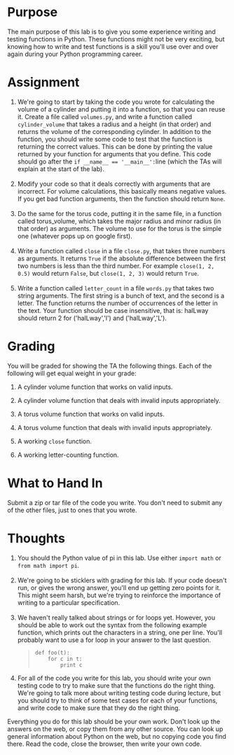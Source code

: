 <h1>Purpose</h1>
<p><span>The main purpose of this lab is to give you some experience writing and testing functions in Python.  These functions might not be very exciting, but knowing how to write and test functions is a skill you'll use over and over again during your Python programming career.</span></p>
<h1> </h1>
<h1>Assignment</h1>
<ol>
<li>We're going to start by taking the code you wrote for calculating the volume of a cylinder and putting it into a function, so that you can reuse it.  Create a file called<span> </span><code>volumes.py</code>, and write a function called<span> </span><code>cylinder_volume</code><span> </span>that takes a radius and a height (in that order) and returns the volume of the corresponding cylinder.  In addition to the function, you should write some code to test that the function is returning the correct values. This can be done by printing the value returned by your function for arguments that you define. This code should go after the<span> </span><code>if __name__ == '__main__':</code>line (which the TAs will explain at the start of the lab).<br><br>
</li>
<li>Modify your code so that it deals correctly with arguments that are incorrect.  For volume calculations, this basically means negative values.  If you get bad function arguments, then the function should return<span> </span><code>None</code>. <br><br>
</li>
<li>Do the same for the torus code, putting it in the same file, in a function called torus_volume, which takes the major radius and minor radius (in that order) as arguments. The volume to use for the torus is the simple one (whatever pops up on google first).<span> </span><br><br>
</li>
<li>Write a function called<span> </span><code>close</code><span> </span>in a file<span> </span><code>close.py</code>, that takes three numbers as arguments.  It returns<span> </span><code>True</code><span> </span>if the absolute difference between the first two numbers is less than the third number.  For example<span> </span><code>close(1, 2, 0.5)</code><span> </span>would return<span> </span><code>False</code>, but<span> </span><code>close(1, 2, 3)</code><span> </span>would return<span> </span><code>True</code>.<br><br>
</li>
<li>Write a function called<span> </span><code>letter_count</code><span> </span>in a file<span> </span><code>words.py</code><span> </span>that takes two string arguments.  The first string is a bunch of text, and the second is a letter.  The function returns the number of occurrences of the letter in the text. Your function should be case insensitive, that is: halLway should return 2 for ('halLway','l') and ('halLway','L').</li>
</ol>
<h1><span>Grading</span></h1>
<p><span>You will be graded for showing the TA the following things.  Each of the following will get equal weight in your grade:</span></p>
<ol>
<li>
<p>A cylinder volume function that works on valid inputs.</p>
</li>
<li>
<p>A cylinder volume function that deals with invalid inputs appropriately.</p>
</li>
<li>
<p>A torus volume function that works on valid inputs.</p>
</li>
<li>
<p>A torus <span>volume function that deals with invalid inputs appropriately.</span></p>
</li>
<li>
<p><span></span>A working<span> </span><code>close</code><span> </span>function.</p>
</li>
<li>
<span>A working letter-counting function.</span> </li>
</ol>
<h1>What to Hand In</h1>
<p>Submit a zip or tar file of the code you write.  You don't need to submit any of the other files, just to ones that you wrote.</p>
<h1>Thoughts</h1>
<ol>
<li>You should the Python value of pi in this lab. Use either<span> </span><code>import math</code><span> </span>or<span> </span><code>from math import pi</code>.<br><br>
</li>
<li>We're going to be sticklers with grading for this lab.  If your code doesn't run, or gives the wrong answer, you'll end up getting zero points for it.  This might seem harsh, but we're trying to reinforce the importance of writing to a particular specification. <br><br>
</li>
<li>We haven't really talked about strings or for loops yet.  However, you should be able to work out the syntax from the following example function, which prints out the characters in a string, one per line.  You'll probably want to use a for loop in your answer to the last question.
<blockquote><code>def foo(t):<br>    for c in t:<br>        print c</code></blockquote>
</li>
<li>For all of the code you write for this lab, you should write your own testing code to try to make sure that the functions do the right thing.  We're going to talk more about writing testing code during lecture, but you should try to think of some test cases for each of your functions, and write code to make sure that they do the right thing. </li>
</ol>
<p>Everything you do for this lab should be your own work. Don't look up the answers on the web, or copy them from any other source. You can look up general information about Python on the web, but no copying code you find there. Read the code, close the browser, then write your own code.</p>
